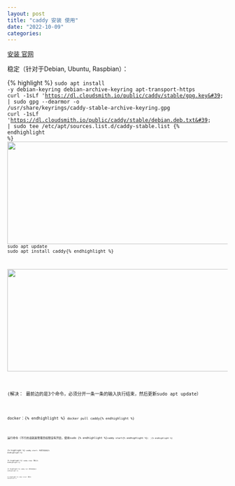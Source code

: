 ```yaml
---
layout: post
title: "caddy 安装 使用"
date: "2022-10-09"
categories: 
---
```

<p><a href="https://caddyserver.com/docs/install#static-binaries">安装 官网</a></p>

<p>稳定（针对于Debian, Ubuntu, Raspbian）：</p>

{% highlight %}
<code class="cmd"><span class="bash">sudo apt install -y debian-keyring debian-archive-keyring apt-transport-https</span>
<span class="bash">curl -1sLf &#39;https://dl.cloudsmith.io/public/caddy/stable/gpg.key&#39; | sudo gpg --dearmor -o /usr/share/keyrings/caddy-stable-archive-keyring.gpg</span>
<span class="bash">curl -1sLf &#39;https://dl.cloudsmith.io/public/caddy/stable/debian.deb.txt&#39; | sudo tee /etc/apt/sources.list.d/caddy-stable.list</span>
{% endhighlight %}<img height="234" src="/uploads/ckeditor/pictures/595/image-20221021103726-1.png" width="1292" />
<code class="cmd"><span class="bash">sudo apt update</span>
<span class="bash">sudo apt install caddy</span>{% endhighlight %}

<p><img height="234" src="/uploads/ckeditor/pictures/596/image-20221021103814-2.png" width="826" /></p>

<p>(解决： 最前边的是3个命令，必须分开一条一条的输入执行结束，然后更新sudo apt update）</p>

<p><code class="cmd"><span class="bash">docker：</span>{% endhighlight %}<code class="cmd bash"> docker pull caddy{% endhighlight %}</p>

<p><code class="cmd bash">运行命令（不行的话就是管理员权限没有开启，使用sudo {% endhighlight %}<code class="cmd bash">caddy start{% endhighlight %}<code class="cmd bash">）：{% endhighlight %}</p>

{% highlight %}
<code class="cmd bash">caddy start: 在后台启动{% endhighlight %}

{% highlight %}
<code class="cmd bash">caddy stop: 停止{% endhighlight %}

{% highlight %}
<code class="cmd bash">caddy run: 命令行启动{% endhighlight %}

{% highlight %}
<code class="cmd bash">caddy reload： 重启{% endhighlight %}

<p>&nbsp;</p>

<p>&nbsp;</p>

